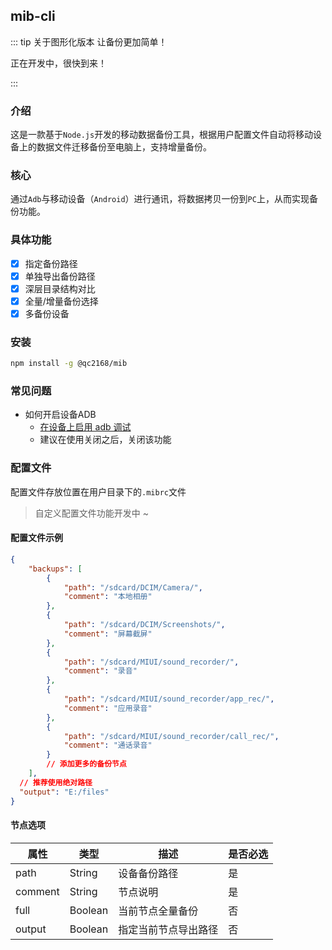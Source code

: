 ## mib-cli

::: tip 关于图形化版本 让备份更加简单！

正在开发中，很快到来！

:::

### 介绍

这是一款基于`Node.js`开发的移动数据备份工具，根据用户配置文件自动将移动设备上的数据文件迁移备份至电脑上，支持增量备份。

### 核心

通过`Adb`与移动设备（`Android`）进行通讯，将数据拷贝一份到`PC`上，从而实现备份功能。

### 具体功能

- [x] 指定备份路径
- [x] 单独导出备份路径
- [x] 深层目录结构对比
- [x] 全量/增量备份选择
- [x] 多备份设备 

### 安装
```bash
npm install -g @qc2168/mib
```

### 常见问题
- 如何开启设备ADB
  - [在设备上启用 adb 调试](https://developer.android.com/studio/command-line/adb?hl=zh-cn#Enabling)
  - 建议在使用关闭之后，关闭该功能

### 配置文件

配置文件存放位置在用户目录下的`.mibrc`文件

> 自定义配置文件功能开发中 ~

#### 配置文件示例
```json
{
    "backups": [
        {
            "path": "/sdcard/DCIM/Camera/",
            "comment": "本地相册"
        },
        {
            "path": "/sdcard/DCIM/Screenshots/",
            "comment": "屏幕截屏"
        },
        {
            "path": "/sdcard/MIUI/sound_recorder/",
            "comment": "录音"
        },
        {
            "path": "/sdcard/MIUI/sound_recorder/app_rec/",
            "comment": "应用录音"
        },
        {
            "path": "/sdcard/MIUI/sound_recorder/call_rec/",
            "comment": "通话录音"
        }
        // 添加更多的备份节点
    ],
  // 推荐使用绝对路径
  "output": "E:/files"
}
```

#### 节点选项

| 属性    | 类型    | 描述                 | 是否必选 |
| ------- | ------- | -------------------- | -------- |
| path    | String  | 设备备份路径         | 是       |
| comment | String  | 节点说明             | 是       |
| full    | Boolean | 当前节点全量备份     | 否       |
| output  | Boolean | 指定当前节点导出路径 | 否       |

